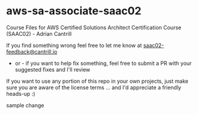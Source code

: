 # aws-sa-associate-saac02
Course Files for AWS Certified Solutions Architect Certification Course (SAAC02) - Adrian Cantrill

If you find something wrong feel free to let me know at  saac02-feedback@cantrill.io 
- or - 
if you want to help fix something, feel free to submit a PR with your suggested fixes and I'll review

If you want to use any portion of this repo in your own projects, just make sure you are aware of the license terms ... and I'd appreciate a friendly heads-up :)

sample change
